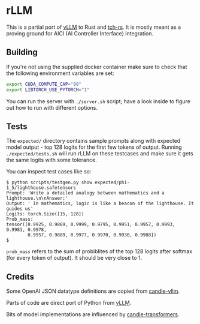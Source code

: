 # rLLM

This is a partial port of [vLLM](https://github.com/vllm-project/vllm)
to Rust and [tch-rs](https://github.com/LaurentMazare/tch-rs).
It is mostly meant as a proving ground for AICI (AI Controller Interface) integration.


## Building

If you're not using the supplied docker container make sure to check
that the following environment variables are set:

```bash
export CUDA_COMPUTE_CAP="80"
export LIBTORCH_USE_PYTORCH="1"
```

You can run the server with `./server.sh` script; have a look inside to figure out
how to run with different options.

## Tests

The `expected/` directory contains sample prompts along with expected model output -
top 128 logits for the first few tokens of output.
Running `./expected/tests.sh` will run rLLM on these testcases and make sure it gets the
same logits with some tolerance.

You can inspect test cases like so:

```
$ python scripts/testgen.py show expected/phi-1_5/lighthouse.safetensors 
Prompt: 'Write a detailed analogy between mathematics and a lighthouse.\n\nAnswer:'
Output: ' In mathematics, logic is like a beacon of the lighthouse. It guides us'
Logits: torch.Size([15, 128])
Prob_mass:
tensor([0.9925, 0.9869, 0.9999, 0.9795, 0.9951, 0.9957, 0.9993, 0.9981, 0.9978,
        0.9957, 0.9889, 0.9977, 0.9970, 0.9930, 0.9988])
$ 
```

`prob_mass` refers to the sum of probiblites of the top 128 logits after softmax
(for every token of output). It should be very close to 1.

## Credits

Some OpenAI JSON datatype definitions are copied from
[candle-vllm](https://github.com/EricLBuehler/candle-vllm/tree/master/src/openai).

Parts of code are direct port of Python from [vLLM](https://github.com/vllm-project/vllm).

Bits of model implementations are influenced by
[candle-transformers](https://github.com/huggingface/candle/blob/main/candle-transformers/src/models).


